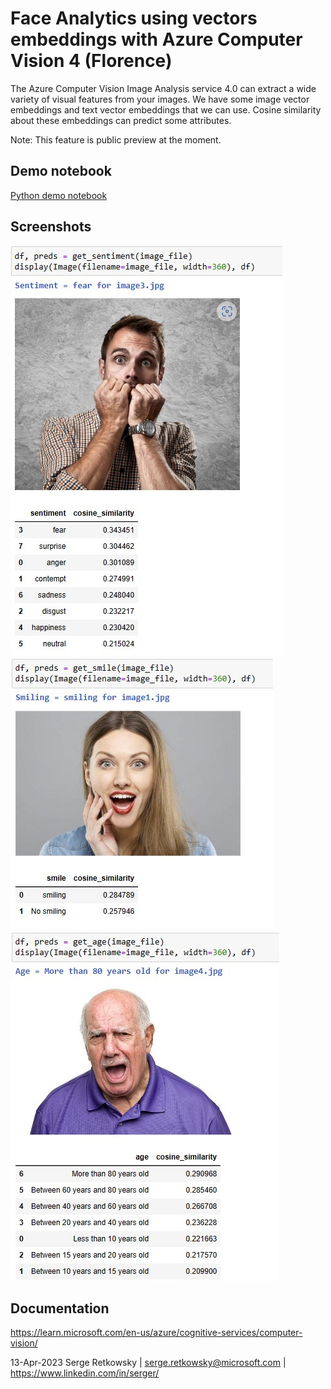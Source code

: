 # Face Analytics using vectors embeddings with Azure Computer Vision 4 (Florence)

The Azure Computer Vision Image Analysis service 4.0 can extract a wide variety of visual features from your images. 
We have some image vector embeddings and text vector embeddings that we can use.
Cosine similarity about these embeddings can predict some attributes.

Note: This feature is public preview at the moment.

## Demo notebook
<a href="https://github.com/retkowsky/Image-Analysis-with-Azure-Computer-Vision-4.0/blob/main/Image%20Analysis%20V4.0.ipynb">Python demo notebook</a>

## Screenshots
<img src="example1.jpg">
<img src="example2.jpg">
<img src="example3.jpg">

## Documentation
https://learn.microsoft.com/en-us/azure/cognitive-services/computer-vision/

13-Apr-2023 Serge Retkowsky | serge.retkowsky@microsoft.com | https://www.linkedin.com/in/serger/
